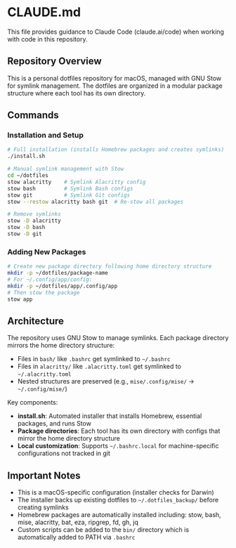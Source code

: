 # CLAUDE.md

This file provides guidance to Claude Code (claude.ai/code) when working with code in this repository.

## Repository Overview

This is a personal dotfiles repository for macOS, managed with GNU Stow for symlink management. The dotfiles are organized in a modular package structure where each tool has its own directory.

## Commands

### Installation and Setup
```bash
# Full installation (installs Homebrew packages and creates symlinks)
./install.sh

# Manual symlink management with Stow
cd ~/dotfiles
stow alacritty    # Symlink Alacritty config
stow bash         # Symlink Bash configs
stow git          # Symlink Git configs
stow --restow alacritty bash git  # Re-stow all packages

# Remove symlinks
stow -D alacritty
stow -D bash
stow -D git
```

### Adding New Packages
```bash
# Create new package directory following home directory structure
mkdir -p ~/dotfiles/package-name
# For ~/.config/app/config:
mkdir -p ~/dotfiles/app/.config/app
# Then stow the package
stow app
```

## Architecture

The repository uses GNU Stow to manage symlinks. Each package directory mirrors the home directory structure:
- Files in `bash/` like `.bashrc` get symlinked to `~/.bashrc`
- Files in `alacritty/` like `.alacritty.toml` get symlinked to `~/.alacritty.toml`
- Nested structures are preserved (e.g., `mise/.config/mise/` → `~/.config/mise/`)

Key components:
- **install.sh**: Automated installer that installs Homebrew, essential packages, and runs Stow
- **Package directories**: Each tool has its own directory with configs that mirror the home directory structure
- **Local customization**: Supports `~/.bashrc.local` for machine-specific configurations not tracked in git

## Important Notes

- This is a macOS-specific configuration (installer checks for Darwin)
- The installer backs up existing dotfiles to `~/.dotfiles_backup/` before creating symlinks
- Homebrew packages are automatically installed including: stow, bash, mise, alacritty, bat, eza, ripgrep, fd, gh, jq
- Custom scripts can be added to the `bin/` directory which is automatically added to PATH via `.bashrc`